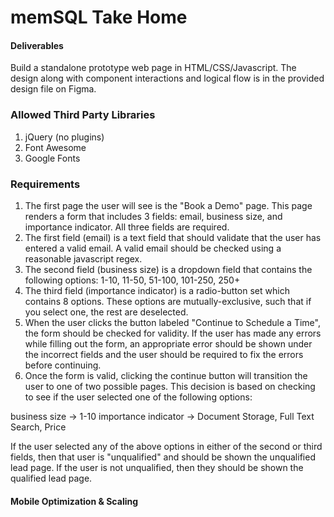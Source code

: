# memSQL Take Home

#### Deliverables
Build a standalone prototype web page in
HTML/CSS/Javascript. The design along with component interactions and logical flow is in the
provided design file on Figma.

### Allowed Third Party Libraries
1. jQuery (no plugins)
2. Font Awesome
3. Google Fonts

### Requirements
1. The first page the user will see is the "Book a Demo" page. This page renders a form
that includes 3 fields: email, business size, and importance indicator. All three fields are
required.
2. The first field (email) is a text field that should validate that the user has entered a valid
email. A valid email should be checked using a reasonable javascript regex.
3. The second field (business size) is a dropdown field that contains the following options:
1-10, 11-50, 51-100, 101-250, 250+
4. The third field (importance indicator) is a radio-button set which contains 8 options.
These options are mutually-exclusive, such that if you select one, the rest are
deselected.
5. When the user clicks the button labeled "Continue to Schedule a Time", the form should
be checked for validity. If the user has made any errors while filling out the form, an
appropriate error should be shown under the incorrect fields and the user should be
required to fix the errors before continuing.
6. Once the form is valid, clicking the continue button will transition the user to one of two
possible pages. This decision is based on checking to see if the user selected one of the
following options:

business size -> 1-10
importance indicator -> Document Storage, Full Text Search, Price

If the user selected any of the above options in either of the second or third fields, then
that user is "unqualified" and should be shown the unqualified lead page. If the user is
not unqualified, then they should be shown the qualified lead page.

#### Mobile Optimization & Scaling
